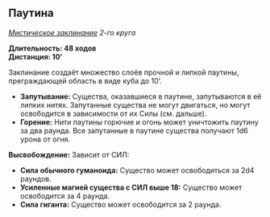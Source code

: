 ## Паутина

*[Мистическое заклинание](../arcane.md) 2-го круга*

**Длительность: 48 ходов**<br>
**Дистанция: 10’**

Заклинание создаёт множество слоёв прочной и липкой паутины, преграждающей область в виде куба до 10’.

- **Запутывание:** Существа, оказавшиеся в паутине, запутываются в её липких нитях. Запутанные существа не могут двигаться, но могут освободится в зависимости от их Силы (см. дальше).
- **Горение:** Нити паутины горючие и огонь может уничтожить паутину за два раунда. Все запутанные в паутине существа получают 1d6 урона от огня.

**Высвобождение:** Зависит от СИЛ:

- **Сила обычного гуманоида:** Существо может освободиться за 2d4 раундов.
- **Усиленные магией существа с СИЛ выше 18:** Существо может освободится за 4 раунда.
- **Сила гиганта:** Существо может освободится за 2 раунда.